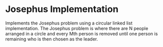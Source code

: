 # Josephus Implementation
Implements the Josephus problem using a circular linked list implementation. The Josephus problem is where there are N people arranged in a circle and every Mth person is removed until one person is remaining who is then chosen as the leader.
